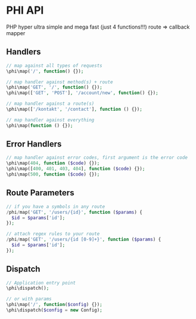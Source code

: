 # PHI API

PHP hyper ultra simple and mega fast (just 4 functions!!!) route => callback mapper

## Handlers

```php
// map against all types of requests
\phi\map('/', function() {});

// map handler against method(s) + route
\phi\map('GET', '/', function() {});
\phi\map(['GET', 'POST'], '/account/new', function() {});

// map handler against a route(s)
\phi\map(['/kontakt', '/contact'], function () {});

// map handler against everything
\phi\map(function () {});
```

## Error Handlers

```php
// map handler against error codes, first argument is the error code
\phi\map(404, function ($code) {});
\phi\map([400, 401, 403, 404], function ($code) {});
\phi\map(500, function ($code) {});
```

## Route Parameters

```php
// if you have a symbols in any route
/phi/map('GET', '/users/{id}', function ($params) {
  $id = $params['id'];
});

// attach regex rules to your route 
/phi/map('GET', '/users/{id [0-9]+}', function ($params) {
  $id = $params['id'];
});

```

## Dispatch

```php
// Application entry point 
\phi\dispatch();

// or with params
\phi\map('/', function($config) {});
\phi\dispatch($config = new Config);
```
